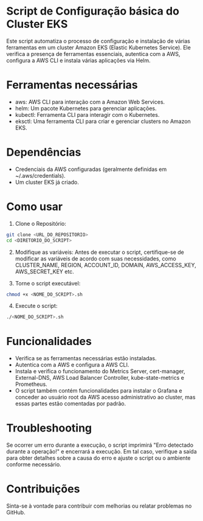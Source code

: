 # Script de Configuração básica do Cluster EKS

Este script automatiza o processo de configuração e instalação de várias ferramentas em um cluster Amazon EKS (Elastic Kubernetes Service). Ele verifica a presença de ferramentas essenciais, autentica com a AWS, configura a AWS CLI e instala várias aplicações via Helm.

# Ferramentas necessárias

- aws: AWS CLI para interação com a Amazon Web Services.
- helm: Um pacote Kubernetes para gerenciar aplicações.
- kubectl: Ferramenta CLI para interagir com o Kubernetes.
- eksctl: Uma ferramenta CLI para criar e gerenciar clusters no Amazon EKS.

# Dependências

- Credenciais da AWS configuradas (geralmente definidas em ~/.aws/credentials).
- Um cluster EKS já criado.

# Como usar

1. Clone o Repositório:
```bash
git clone <URL_DO_REPOSITORIO>
cd <DIRETORIO_DO_SCRIPT>
```
2. Modifique as variáveis:
Antes de executar o script, certifique-se de modificar as variáveis de acordo com suas necessidades, como CLUSTER_NAME, REGION, ACCOUNT_ID, DOMAIN, AWS_ACCESS_KEY, AWS_SECRET_KEY etc.

3. Torne o script executável:
```bash
chmod +x <NOME_DO_SCRIPT>.sh
```

4. Execute o script:
```bash
./<NOME_DO_SCRIPT>.sh
```

# Funcionalidades

- Verifica se as ferramentas necessárias estão instaladas.
- Autentica com a AWS e configura a AWS CLI.
- Instala e verifica o funcionamento do Metrics Server, cert-manager, External-DNS, AWS Load Balancer Controller, kube-state-metrics e Prometheus.
- O script também contém funcionalidades para instalar o Grafana e conceder ao usuário root da AWS acesso administrativo ao cluster, mas essas partes estão comentadas por padrão.

# Troubleshooting

Se ocorrer um erro durante a execução, o script imprimirá "Erro detectado durante a operação!" e encerrará a execução. Em tal caso, verifique a saída para obter detalhes sobre a causa do erro e ajuste o script ou o ambiente conforme necessário.

# Contribuições

Sinta-se à vontade para contribuir com melhorias ou relatar problemas no GitHub.
